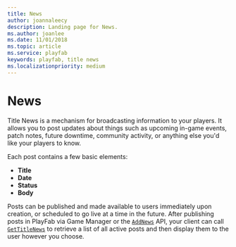 ```yaml
---
title: News
author: joannaleecy
description: Landing page for News.
ms.author: joanlee
ms.date: 11/01/2018
ms.topic: article
ms.service: playfab
keywords: playfab, title news
ms.localizationpriority: medium
---
```


# News

Title News is a mechanism for broadcasting information to your players. It allows you to post updates about things such as upcoming in-game events, patch notes, future downtime, community activity, or anything else you'd like your players to know.

Each post contains a few basic elements:

- **Title**
- **Date**
- **Status**
- **Body**

Posts can be published and made available to users immediately upon creation, or scheduled to go live at a time in the future. After publishing posts in PlayFab via Game Manager or the [`AddNews`](xref:titleid.playfabapi.com.admin.title-widedatamanagement.addnews) API, your client can call [`GetTitleNews`](xref:titleid.playfabapi.com.client.title-widedatamanagement.gettitlenews) to retrieve a list of all active posts and then display them to the user however you choose.
